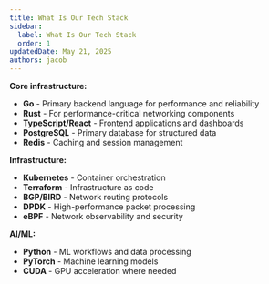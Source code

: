```yaml
---
title: What Is Our Tech Stack
sidebar:
  label: What Is Our Tech Stack
  order: 1
updatedDate: May 21, 2025
authors: jacob
---
```


**Core infrastructure:**
- **Go** - Primary backend language for performance and reliability
- **Rust** - For performance-critical networking components
- **TypeScript/React** - Frontend applications and dashboards
- **PostgreSQL** - Primary database for structured data
- **Redis** - Caching and session management

**Infrastructure:**
- **Kubernetes** - Container orchestration
- **Terraform** - Infrastructure as code
- **BGP/BIRD** - Network routing protocols
- **DPDK** - High-performance packet processing
- **eBPF** - Network observability and security

**AI/ML:**
- **Python** - ML workflows and data processing
- **PyTorch** - Machine learning models
- **CUDA** - GPU acceleration where needed